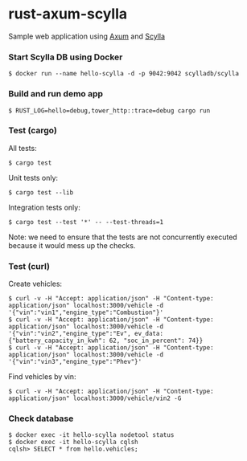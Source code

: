 # rust-axum-scylla

Sample web application using [Axum](https://github.com/tokio-rs/axum) and [Scylla](https://www.scylladb.com)

### Start Scylla DB using Docker

```
$ docker run --name hello-scylla -d -p 9042:9042 scylladb/scylla
```

### Build and run demo app

```
$ RUST_LOG=hello=debug,tower_http::trace=debug cargo run
```

### Test (cargo)

All tests:
```
$ cargo test
```

Unit tests only:
```
$ cargo test --lib
```

Integration tests only:
```
$ cargo test --test '*' -- --test-threads=1
```

Note: we need to ensure that the tests are not concurrently executed because it would mess up the checks.

### Test (curl)

Create vehicles:
```
$ curl -v -H "Accept: application/json" -H "Content-type: application/json" localhost:3000/vehicle -d '{"vin":"vin1","engine_type":"Combustion"}'
$ curl -v -H "Accept: application/json" -H "Content-type: application/json" localhost:3000/vehicle -d '{"vin":"vin2","engine_type":"Ev", ev_data: {"battery_capacity_in_kwh": 62, "soc_in_percent": 74}}
$ curl -v -H "Accept: application/json" -H "Content-type: application/json" localhost:3000/vehicle -d '{"vin":"vin3","engine_type":"Phev"}'
```

Find vehicles by vin:
```
$ curl -v -H "Accept: application/json" -H "Content-type: application/json" localhost:3000/vehicle/vin2 -G
```

### Check database

```
$ docker exec -it hello-scylla nodetool status
$ docker exec -it hello-scylla cqlsh
cqlsh> SELECT * from hello.vehicles;
```

